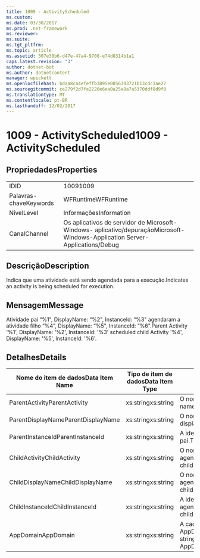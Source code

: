```yaml
---
title: 1009 - ActivityScheduled
ms.custom: 
ms.date: 03/30/2017
ms.prod: .net-framework
ms.reviewer: 
ms.suite: 
ms.tgt_pltfrm: 
ms.topic: article
ms.assetid: 307e38b6-d47e-47a4-9708-e74d8314b1a1
caps.latest.revision: "3"
author: dotnet-bot
ms.author: dotnetcontent
manager: wpickett
ms.openlocfilehash: bdaa8ca4efeffb3895e0056303721b13cdc1ae27
ms.sourcegitcommit: ce279f2d7fe2220e6ea0a25a8a7a5370ddf8d9f0
ms.translationtype: MT
ms.contentlocale: pt-BR
ms.lasthandoff: 12/02/2017
---
```

# <a name="1009---activityscheduled"></a><span data-ttu-id="17eb7-102">1009 - ActivityScheduled</span><span class="sxs-lookup"><span data-stu-id="17eb7-102">1009 - ActivityScheduled</span></span>
## <a name="properties"></a><span data-ttu-id="17eb7-103">Propriedades</span><span class="sxs-lookup"><span data-stu-id="17eb7-103">Properties</span></span>  
  
|||  
|-|-|  
|<span data-ttu-id="17eb7-104">ID</span><span class="sxs-lookup"><span data-stu-id="17eb7-104">ID</span></span>|<span data-ttu-id="17eb7-105">1009</span><span class="sxs-lookup"><span data-stu-id="17eb7-105">1009</span></span>|  
|<span data-ttu-id="17eb7-106">Palavras-chave</span><span class="sxs-lookup"><span data-stu-id="17eb7-106">Keywords</span></span>|<span data-ttu-id="17eb7-107">WFRuntime</span><span class="sxs-lookup"><span data-stu-id="17eb7-107">WFRuntime</span></span>|  
|<span data-ttu-id="17eb7-108">Nível</span><span class="sxs-lookup"><span data-stu-id="17eb7-108">Level</span></span>|<span data-ttu-id="17eb7-109">Informações</span><span class="sxs-lookup"><span data-stu-id="17eb7-109">Information</span></span>|  
|<span data-ttu-id="17eb7-110">Canal</span><span class="sxs-lookup"><span data-stu-id="17eb7-110">Channel</span></span>|<span data-ttu-id="17eb7-111">Os aplicativos de servidor de Microsoft-Windows- aplicativo/depuração</span><span class="sxs-lookup"><span data-stu-id="17eb7-111">Microsoft-Windows-Application Server-Applications/Debug</span></span>|  
  
## <a name="description"></a><span data-ttu-id="17eb7-112">Descrição</span><span class="sxs-lookup"><span data-stu-id="17eb7-112">Description</span></span>  
 <span data-ttu-id="17eb7-113">Indica que uma atividade está sendo agendada para a execução.</span><span class="sxs-lookup"><span data-stu-id="17eb7-113">Indicates an activity is being scheduled for execution.</span></span>  
  
## <a name="message"></a><span data-ttu-id="17eb7-114">Mensagem</span><span class="sxs-lookup"><span data-stu-id="17eb7-114">Message</span></span>  
 <span data-ttu-id="17eb7-115">Atividade pai “%1", DisplayName: “%2", InstanceId: “%3" agendaram a atividade filho “%4", DisplayName: “%5", InstanceId: “%6".</span><span class="sxs-lookup"><span data-stu-id="17eb7-115">Parent Activity '%1', DisplayName: '%2', InstanceId: '%3' scheduled child Activity '%4', DisplayName: '%5', InstanceId: '%6'.</span></span>  
  
## <a name="details"></a><span data-ttu-id="17eb7-116">Detalhes</span><span class="sxs-lookup"><span data-stu-id="17eb7-116">Details</span></span>  
  
|<span data-ttu-id="17eb7-117">Nome do item de dados</span><span class="sxs-lookup"><span data-stu-id="17eb7-117">Data Item Name</span></span>|<span data-ttu-id="17eb7-118">Tipo de item de dados</span><span class="sxs-lookup"><span data-stu-id="17eb7-118">Data Item Type</span></span>|<span data-ttu-id="17eb7-119">Descrição</span><span class="sxs-lookup"><span data-stu-id="17eb7-119">Description</span></span>|  
|--------------------|--------------------|-----------------|  
|<span data-ttu-id="17eb7-120">ParentActivity</span><span class="sxs-lookup"><span data-stu-id="17eb7-120">ParentActivity</span></span>|<span data-ttu-id="17eb7-121">xs:string</span><span class="sxs-lookup"><span data-stu-id="17eb7-121">xs:string</span></span>|<span data-ttu-id="17eb7-122">O nome do tipo de atividade pai.</span><span class="sxs-lookup"><span data-stu-id="17eb7-122">The type name of the parent activity.</span></span>|  
|<span data-ttu-id="17eb7-123">ParentDisplayName</span><span class="sxs-lookup"><span data-stu-id="17eb7-123">ParentDisplayName</span></span>|<span data-ttu-id="17eb7-124">xs:string</span><span class="sxs-lookup"><span data-stu-id="17eb7-124">xs:string</span></span>|<span data-ttu-id="17eb7-125">O nome para exibição de atividade pai.</span><span class="sxs-lookup"><span data-stu-id="17eb7-125">The display name of the parent activity.</span></span>|  
|<span data-ttu-id="17eb7-126">ParentInstanceId</span><span class="sxs-lookup"><span data-stu-id="17eb7-126">ParentInstanceId</span></span>|<span data-ttu-id="17eb7-127">xs:string</span><span class="sxs-lookup"><span data-stu-id="17eb7-127">xs:string</span></span>|<span data-ttu-id="17eb7-128">A identificação de instância de atividade pai.</span><span class="sxs-lookup"><span data-stu-id="17eb7-128">The instance id of the parent activity.</span></span>|  
|<span data-ttu-id="17eb7-129">ChildActivity</span><span class="sxs-lookup"><span data-stu-id="17eb7-129">ChildActivity</span></span>|<span data-ttu-id="17eb7-130">xs:string</span><span class="sxs-lookup"><span data-stu-id="17eb7-130">xs:string</span></span>|<span data-ttu-id="17eb7-131">O nome do tipo de atividade filho agendada.</span><span class="sxs-lookup"><span data-stu-id="17eb7-131">The type name of the scheduled child activity.</span></span>|  
|<span data-ttu-id="17eb7-132">ChildDisplayName</span><span class="sxs-lookup"><span data-stu-id="17eb7-132">ChildDisplayName</span></span>|<span data-ttu-id="17eb7-133">xs:string</span><span class="sxs-lookup"><span data-stu-id="17eb7-133">xs:string</span></span>|<span data-ttu-id="17eb7-134">O nome para exibição de atividade filho agendada.</span><span class="sxs-lookup"><span data-stu-id="17eb7-134">The display name of the scheduled child activity.</span></span>|  
|<span data-ttu-id="17eb7-135">ChildInstanceId</span><span class="sxs-lookup"><span data-stu-id="17eb7-135">ChildInstanceId</span></span>|<span data-ttu-id="17eb7-136">xs:string</span><span class="sxs-lookup"><span data-stu-id="17eb7-136">xs:string</span></span>|<span data-ttu-id="17eb7-137">A identificação de instância de atividade filho agendada.</span><span class="sxs-lookup"><span data-stu-id="17eb7-137">The instance id of the scheduled child activity.</span></span>|  
|<span data-ttu-id="17eb7-138">AppDomain</span><span class="sxs-lookup"><span data-stu-id="17eb7-138">AppDomain</span></span>|<span data-ttu-id="17eb7-139">xs:string</span><span class="sxs-lookup"><span data-stu-id="17eb7-139">xs:string</span></span>|<span data-ttu-id="17eb7-140">A cadeia de caracteres retornada por AppDomain.CurrentDomain.FriendlyName.</span><span class="sxs-lookup"><span data-stu-id="17eb7-140">The string returned by AppDomain.CurrentDomain.FriendlyName.</span></span>|
